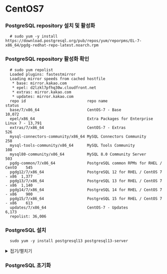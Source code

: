 # CentOS7

### PostgreSQL repository 설치 및 활성화

```
  # sudo yum -y install https://download.postgresql.org/pub/repos/yum/reporpms/EL-7-x86_64/pgdg-redhat-repo-latest.noarch.rpm
```

### PostgreSQL repository 활성화 확인

```
  # sudo yum repolist
  Loaded plugins: fastestmirror
  Loading mirror speeds from cached hostfile
   * base: mirror.kakao.com
   * epel: d2lzkl7pfhq30w.cloudfront.net
   * extras: mirror.kakao.com
   * updates: mirror.kakao.com
  repo id                           repo name                               status
  base/7/x86_64                     CentOS-7 - Base                         10,072
  epel/x86_64                       Extra Packages for Enterprise Linux 7 - 13,791
  extras/7/x86_64                   CentOS-7 - Extras                          526
  mysql-connectors-community/x86_64 MySQL Connectors Community                 258
  mysql-tools-community/x86_64      MySQL Tools Community                      108
  mysql80-community/x86_64          MySQL 8.0 Community Server                 503
  pgdg-common/7/x86_64              PostgreSQL common RPMs for RHEL / CentO    545
  pgdg12/7/x86_64                   PostgreSQL 12 for RHEL / CentOS 7 - x86  1,377
  pgdg13/7/x86_64                   PostgreSQL 13 for RHEL / CentOS 7 - x86  1,140
  pgdg14/7/x86_64                   PostgreSQL 14 for RHEL / CentOS 7 - x86    900
  pgdg15/7/x86_64                   PostgreSQL 15 for RHEL / CentOS 7 - x86    613
  updates/7/x86_64                  CentOS-7 - Updates                       6,173
  repolist: 36,006
```

### PostgreSQL 설치

```
  sudo yum -y install postgresql13 postgresql13-server
```

<details>
<summary>접기/펼치기</summary>

## 에러가 나는경우

```
  date
```

date 커맨드로 현재 시간을 확인하고 실제 시간과 차이가 많이 난다면 현재 시간으로 조정

```
  timedatectl set-time "2024-09-15 11:16:52"
```
</details>

### PostgreSQL 초기화
